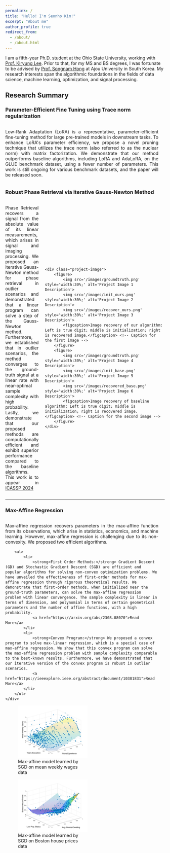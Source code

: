 ```yaml
---
permalink: /
title: "Hello! I'm Seonho Kim!"
excerpt: "About me"
author_profile: true
redirect_from: 
  - /about/
  - /about.html
---
```


<style>
    .project-content {
        display: flex;
        flex-direction: column;
        align-items: center;
    }
    .project-content .project-text,
    .project-content .project-image {
        width: 100%;
    }
</style>
<style>
    @media screen and (min-width: 768px) { 
        .project-content {
            flex-direction: row; /* This reverses the order of flex items */
        }
        .project-content .project-text {
            flex: 1;
            padding-right: 20px; /* Adjust padding to the left of the text for separation */
        }
        .project-content .project-image {
            max-width: 300px;
          
        }
    }
           .justified-text {
            text-align: justify;
        }
</style>


I am a fifth-year Ph.D. student at the Ohio State University, working with [Prof. Kiryung Lee](https://u.osu.edu/kiryung). Prior to that, for my MS and BS degrees, I was fortunate to be advised by [Prof. Songnam Hong](https://sites.google.com/view/snlab) at Ajou University in South Korea. My research interests span the algorithmic foundations in the fields of data science, machine learning, optimization, and signal processing.







<a id="research_summary"></a>
## Research Summary

### Parameter-Efficient Fine Tuning using Trace norm regularization

<div class="project-content">
    <div class="project-text">
        <p class="justified-text">Low-Rank Adaptation (LoRA) is a representative, parameter-efficient fine-tuning method for large pre-trained models in downstream tasks. To enhance LoRA's parameter efficiency, we propose a novel pruning technique that utilizes the trace norm (also referred to as the nuclear norm) with matrix factorization. We demonstrate that our method outperforms baseline algorithms, including LoRA and AdaLoRA, on the GLUE benchmark dataset, using a fewer number of parameters. This work is still ongoing for various benchmark datasets, and the paper will be released soon.
    </div>
</div>



### Robust Phase Retrieval via iterative Gauss-Newton Method

<div class="project-content">
    <div class="project-text">
        <p class="justified-text">Phase Retrieval recovers a signal from the absolute value of its linear measurements, which arises in signal and imaging processing. We proposed an iterative Gauss-Newton method for phase retrieval in outlier scenarios and demonstrated that a linear program can solve a step of the Gauss-Newton method. Furthermore, we established that in outlier scenarios, the method converges to the ground-truth signal at a linear rate with near-optimal sample complexity with high probability. Lastly, we demonstrate that our proposed methods are computationally efficient and exhibit superior performance compared to the baseline algorithms. This work is to appear in
        <a href="https://2024.ieeeicassp.org/">ICASSP 2024</a>
    </div>

    <div class="project-image">
        <figure>
            <img src='/images/groundtruth.png' style='width:30%;' alt='Project Image 1 Description'>
            <img src='/images/init_ours.png' style='width:30%;' alt='Project Image 2 Description'>
            <img src='/images/recover_ours.png' style='width:30%;' alt='Project Image 3 Description'>
            <figcaption>Image recovery of our algorithm: Left is true digit; middle is initialization; right is recovered image.</figcaption> <!-- Caption for the first image -->
        </figure>
        <figure>
            <img src='/images/groundtruth.png' style='width:30%;' alt='Project Image 4 Description'>
            <img src='/images/init_base.png' style='width:30%;' alt='Project Image 5 Description'>
            <img src='/images/recovered_base.png' style='width:30%;' alt='Project Image 6 Description'>            
            <figcaption>Image recovery of baseline algorithm: Left is true digit; middle is initialization; right is recovered image.</figcaption> <!-- Caption for the second image -->
        </figure>
    </div>
</div>

----

### Max-Affine Regression
<div class="project-content">
    <div class="project-text">
        <p class="justified-text"> 
            Max-affine regression recovers parameters in the max-affine function from its observations, which arise in statistics, economics, and machine learning. However, max-affine regression is challenging due to its non-convexity. We proposed two efficient algorithms.
        </p>

        <ul>
            <li>
                <strong>First Order Methods:</strong> Gradient Descent (GD) and Stochastic Gradient Descent (SGD) are efficient and popular algorithms for solving non-convex optimization problems. We have unveiled the effectiveness of first-order methods for max-affine regression through rigorous theoretical results. We demonstrate that first-order methods, when initialized near the ground-truth parameters, can solve the max-affine regression problem with linear convergence. The sample complexity is linear in terms of dimension, and polynomial in terms of certain geometrical parameters and the number of affine functions, with a high probability.
                <a href="https://arxiv.org/abs/2308.08070">Read More</a>
            </li>
            <li>
                <strong>Convex Program:</strong> We proposed a convex program to solve max-linear regression, which is a special case of max-affine regression. We show that this convex program can solve the max-affine regression problem with sample complexity comparable to the best-known results. Furthermore, we have demonstrated that our iterative version of the convex program is robust in outlier scenarios.
                <a href="https://ieeexplore.ieee.org/abstract/document/10381831">Read More</a>
            </li>
        </ul>
    </div>

   <div class="project-image">
        <figure>
            <img src='/images/approxwages.png' style='width:300px;' alt='Max-affine regression on mean weakly wages data'>
            <figcaption>Max-affine model learned by SGD on mean weekly wages data</figcaption> <!-- Caption for the first image -->
        </figure>
        <figure>
            <img src='/images/approxihouse.png' style='width:300px;' alt='Max-affine regression on Boston house prices data'>
            <figcaption>Max-affine model learned by SGD on Boston house prices data</figcaption> <!-- Caption for the second image -->
        </figure>
    </div>
</div>






<!-- # Research Highlights

I am broadly intrested in the application and theoretical aspects in the fields of machine learning, optimization, signal processing and wireless communication. During Ph.D, I have mainly two folds research directions: 1. I work on developing scalable and efficient algorithms with theoretical guarantees for non-trivial statistical models. My main questions focus on that "how many data does the algorithm require for successful estimating some models?" and "Can the algorithm learn the model with high probability"? 2. I'm also working on the algorithm for promoting the sparsity in the model for efficient learning. -->

<!-- low-rank matrice estimation and update in fields of efficient learning 

analysis in statstical models via mathematical tools of probability, linear algebra, and optimization; 2. For example, a fundamental question is that when we estimate a non-linear statistcal model using observations (supervised learning), how many observations do we need for the successful estimation? 2. I have been working  -->






<!-- ======
Like many other Jekyll-based GitHub Pages templates, academicpages makes you separate the website's content from its form. The content & metadata of your website are in structured markdown files, while various other files constitute the theme, specifying how to transform that content & metadata into HTML pages. You keep these various markdown (.md), YAML (.yml), HTML, and CSS files in a public GitHub repository. Each time you commit and push an update to the repository, the [GitHub pages](https://pages.github.com/) service creates static HTML pages based on these files, which are hosted on GitHub's servers free of charge.

Many of the features of dynamic content management systems (like Wordpress) can be achieved in this fashion, using a fraction of the computational resources and with far less vulnerability to hacking and DDoSing. You can also modify the theme to your heart's content without touching the content of your site. If you get to a point where you've broken something in Jekyll/HTML/CSS beyond repair, your markdown files describing your talks, publications, etc. are safe. You can rollback the changes or even delete the repository and start over -- just be sure to save the markdown files! Finally, you can also write scripts that process the structured data on the site, such as [this one](https://github.com/academicpages/academicpages.github.io/blob/master/talkmap.ipynb) that analyzes metadata in pages about talks to display [a map of every location you've given a talk](https://academicpages.github.io/talkmap.html).

Getting started
======
1. Register a GitHub account if you don't have one and confirm your e-mail (required!)
1. Fork [this repository](https://github.com/academicpages/academicpages.github.io) by clicking the "fork" button in the top right. 
1. Go to the repository's settings (rightmost item in the tabs that start with "Code", should be below "Unwatch"). Rename the repository "[your GitHub username].github.io", which will also be your website's URL.
1. Set site-wide configuration and create content & metadata (see below -- also see [this set of diffs](http://archive.is/3TPas) showing what files were changed to set up [an example site](https://getorg-testacct.github.io) for a user with the username "getorg-testacct")
1. Upload any files (like PDFs, .zip files, etc.) to the files/ directory. They will appear at https://[your GitHub username].github.io/files/example.pdf.  
1. Check status by going to the repository settings, in the "GitHub pages" section

Site-wide configuration
------
The main configuration file for the site is in the base directory in [_config.yml](https://github.com/academicpages/academicpages.github.io/blob/master/_config.yml), which defines the content in the sidebars and other site-wide features. You will need to replace the default variables with ones about yourself and your site's github repository. The configuration file for the top menu is in [_data/navigation.yml](https://github.com/academicpages/academicpages.github.io/blob/master/_data/navigation.yml). For example, if you don't have a portfolio or blog posts, you can remove those items from that navigation.yml file to remove them from the header. 

Create content & metadata
------
For site content, there is one markdown file for each type of content, which are stored in directories like _publications, _talks, _posts, _teaching, or _pages. For example, each talk is a markdown file in the [_talks directory](https://github.com/academicpages/academicpages.github.io/tree/master/_talks). At the top of each markdown file is structured data in YAML about the talk, which the theme will parse to do lots of cool stuff. The same structured data about a talk is used to generate the list of talks on the [Talks page](https://academicpages.github.io/talks), each [individual page](https://academicpages.github.io/talks/2012-03-01-talk-1) for specific talks, the talks section for the [CV page](https://academicpages.github.io/cv), and the [map of places you've given a talk](https://academicpages.github.io/talkmap.html) (if you run this [python file](https://github.com/academicpages/academicpages.github.io/blob/master/talkmap.py) or [Jupyter notebook](https://github.com/academicpages/academicpages.github.io/blob/master/talkmap.ipynb), which creates the HTML for the map based on the contents of the _talks directory).

**Markdown generator**

I have also created [a set of Jupyter notebooks](https://github.com/academicpages/academicpages.github.io/tree/master/markdown_generator
) that converts a CSV containing structured data about talks or presentations into individual markdown files that will be properly formatted for the academicpages template. The sample CSVs in that directory are the ones I used to create my own personal website at stuartgeiger.com. My usual workflow is that I keep a spreadsheet of my publications and talks, then run the code in these notebooks to generate the markdown files, then commit and push them to the GitHub repository.

How to edit your site's GitHub repository
------
Many people use a git client to create files on their local computer and then push them to GitHub's servers. If you are not familiar with git, you can directly edit these configuration and markdown files directly in the github.com interface. Navigate to a file (like [this one](https://github.com/academicpages/academicpages.github.io/blob/master/_talks/2012-03-01-talk-1.md) and click the pencil icon in the top right of the content preview (to the right of the "Raw | Blame | History" buttons). You can delete a file by clicking the trashcan icon to the right of the pencil icon. You can also create new files or upload files by navigating to a directory and clicking the "Create new file" or "Upload files" buttons.  -->
<!-- 
Example: editing a markdown file for a talk
![Editing a markdown file for a talk](/images/editing-talk.png)

For more info
------
More info about configuring academicpages can be found in [the guide](https://academicpages.github.io/markdown/). The [guides for the Minimal Mistakes theme](https://mmistakes.github.io/minimal-mistakes/docs/configuration/) (which this theme was forked from) might also be helpful. -->
